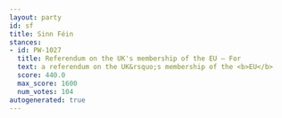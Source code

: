 ```yaml
---
layout: party
id: sf
title: Sinn Féin
stances:
- id: PW-1027
  title: Referendum on the UK's membership of the EU — For
  text: a referendum on the UK&rsquo;s membership of the <b>EU</b>
  score: 440.0
  max_score: 1600
  num_votes: 104
autogenerated: true
---
```

